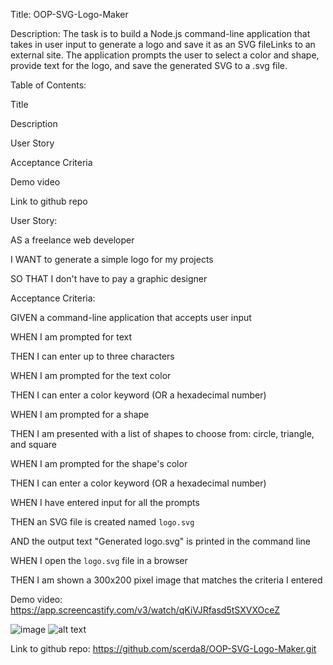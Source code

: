 Title: 
OOP-SVG-Logo-Maker

Description:
The task is to build a Node.js command-line application that takes in user input to generate a logo and save it as an SVG fileLinks to an external site.
The application prompts the user to select a color and shape, provide text for the logo, and save the generated SVG to a .svg file.

Table of Contents:


Title


Description


User Story


Acceptance Criteria


Demo video 



Link to github repo



User Story:

AS a freelance web developer

I WANT to generate a simple logo for my projects

SO THAT I don't have to pay a graphic designer

Acceptance Criteria:

GIVEN a command-line application that accepts user input

WHEN I am prompted for text

THEN I can enter up to three characters

WHEN I am prompted for the text color

THEN I can enter a color keyword (OR a hexadecimal number)

WHEN I am prompted for a shape

THEN I am presented with a list of shapes to choose from: circle, triangle, and square

WHEN I am prompted for the shape's color

THEN I can enter a color keyword (OR a hexadecimal number)

WHEN I have entered input for all the prompts

THEN an SVG file is created named `logo.svg`

AND the output text "Generated logo.svg" is printed in the command line

WHEN I open the `logo.svg` file in a browser

THEN I am shown a 300x200 pixel image that matches the criteria I entered


Demo video:
https://app.screencastify.com/v3/watch/qKiVJRfasd5tSXVXOceZ




![image](https://github.com/scerda8/OOP-SVG-Logo-Maker/assets/159675591/ca0d2e25-6aed-48e4-9d3f-067c2eb5158e)
![alt text](image.png)


Link to github repo: https://github.com/scerda8/OOP-SVG-Logo-Maker.git



